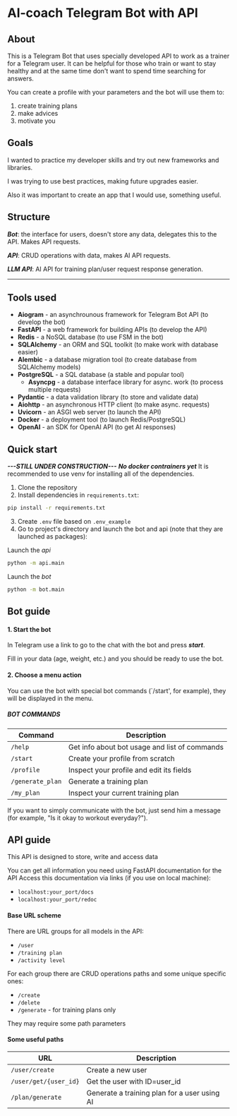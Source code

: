 # AI-coach Telegram Bot with API

## About
This is a Telegram Bot that uses specially developed API to work
as a trainer for a Telegram user. It can be helpful for those who train or want to stay healthy and at the same time
don't want to spend time searching for answers.

You can create a profile with your parameters and
the bot will use them to:
  1) create training plans
  2) make advices
  3) motivate you

## Goals
I wanted to practice my developer skills and try out new frameworks and libraries.

I was trying to use best practices, making future upgrades easier.

Also it was important to create an app that I would use, something useful.

## Structure
***Bot***: the interface for users, doesn't store any data, delegates this to the API. Makes API requests.

***API***: CRUD operations with data, makes AI API requests.

***LLM API***: AI API for training plan/user request response generation.
****

## Tools used
- **Aiogram** - an asynchrounous framework for Telegram Bot API (to develop the bot)
- **FastAPI** - a web framework for building APIs (to develop the API)
- **Redis** - a NoSQL database (to use FSM in the bot)
- **SQLAlchemy** - an ORM and SQL toolkit (to make work with database easier)
- **Alembic** - a database migration tool (to create database from SQLAlchemy models) 
- **PostgreSQL** - a SQL database (a stable and popular tool)
  - **Asyncpg** - a database interface library for async. work (to process multiple requests)
- **Pydantic** - a data validation library (to store and validate data)
- **Aiohttp** - an asynchronous HTTP client (to make async. requests)
- **Uvicorn** - an ASGI web server (to launch the API)
- **Docker** - a deployment tool (to launch Redis/PostgreSQL)
- **OpenAI** - an SDK for OpenAI API (to get AI responses)

## Quick start
***---STILL UNDER CONSTRUCTION---***
***No docker contrainers yet***
It is recommended to use venv for installing all of the dependencies.

1) Clone the repository
2) Install dependencies in `requirements.txt`:
```bash
pip install -r requirements.txt
```
3) Create `.env` file based on `.env_example`
4) Go to project's directory and launch the bot and api (note that they are launched as packages):

Launch the _api_
```bash
python -m api.main
```
Launch the _bot_
```bash
python -m bot.main
```

## Bot guide
#### 1. Start the bot
In Telegram use a link to go to the chat with the bot and press ***start***.

Fill in your data (age, weight, etc.) and you should be ready to use the bot.
#### 2. Choose a menu action
You can use the bot with special bot commands (`/start', for example), they will be displayed in the menu.

##### BOT COMMANDS
|Command   	|Description   	|
|---	|---	|
|`/help`|Get info about bot usage and list of commands|
|`/start`|Create your profile from scratch|
|`/profile`|Inspect your profile and edit its fields|
|`/generate_plan`|Generate a training plan|
|`/my_plan`|Inspect your current training plan|

If you want to simply communicate with the bot, just send him a message (for example, "Is it okay to workout everyday?").

## API guide
This API is designed to store, write and access data

You can get all information you need using FastAPI documentation for the API
Access this documentation via links (if you use on local machine):
- `localhost:your_port/docs`
- `localhost:your_port/redoc`

#### Base URL scheme
There are URL groups for all models in the API:
- `/user`
- `/training plan`
- `/activity level`

For each group there are CRUD operations paths
and some unique specific ones:
- `/create`
- `/delete`
- `/generate` - for training plans only

They may require some path parameters

#### Some useful paths
|URL   	|Description   	|
|---	|---	|
|`/user/create`|Create a new user|
|`/user/get/{user_id}`|Get the user with ID=user_id|
|`/plan/generate`|Generate a training plan for a user using AI|

